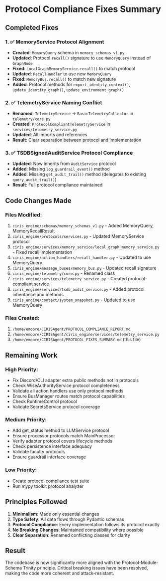 # Protocol Compliance Fixes Summary

## Completed Fixes

### 1. ✅ MemoryService Protocol Alignment
- **Created**: `MemoryQuery` schema in `memory_schemas_v1.py`
- **Updated**: Protocol `recall()` signature to use `MemoryQuery` instead of `GraphNode`
- **Fixed**: `LocalGraphMemoryService.recall()` to match protocol
- **Updated**: `RecallHandler` to use new `MemoryQuery` 
- **Fixed**: `MemoryBus.recall()` to match new signature
- **Added**: Protocol methods for `export_identity_context()`, `update_identity_graph()`, `update_environment_graph()`

### 2. ✅ TelemetryService Naming Conflict
- **Renamed**: `TelemetryService` → `BasicTelemetryCollector` in `telemetry/core.py`
- **Created**: `ProtocolCompliantTelemetryService` in `services/telemetry_service.py`
- **Updated**: All imports and references
- **Result**: Clear separation between protocol and implementation

### 3. ✅ TSDBSignedAuditService Protocol Compliance  
- **Updated**: Now inherits from `AuditService` protocol
- **Added**: Missing `log_guardrail_event()` method
- **Added**: Missing `get_audit_trail()` method (delegates to existing `query_audit_trail()`)
- **Result**: Full protocol compliance maintained

## Code Changes Made

### Files Modified:
1. `ciris_engine/schemas/memory_schemas_v1.py` - Added MemoryQuery, MemoryRecallResult
2. `ciris_engine/protocols/services.py` - Updated MemoryService protocol
3. `ciris_engine/services/memory_service/local_graph_memory_service.py` - Fixed recall implementation
4. `ciris_engine/action_handlers/recall_handler.py` - Updated to use MemoryQuery
5. `ciris_engine/message_buses/memory_bus.py` - Updated recall signature
6. `ciris_engine/telemetry/core.py` - Renamed class
7. `ciris_engine/services/telemetry_service.py` - Created protocol-compliant service
8. `ciris_engine/services/tsdb_audit_service.py` - Added protocol inheritance and methods
9. `ciris_engine/context/system_snapshot.py` - Updated to use MemoryQuery

### Files Created:
1. `/home/emoore/CIRISAgent/PROTOCOL_COMPLIANCE_REPORT.md`
2. `/home/emoore/CIRISAgent/ciris_engine/services/telemetry_service.py`
3. `/home/emoore/CIRISAgent/PROTOCOL_FIXES_SUMMARY.md` (this file)

## Remaining Work

### High Priority:
- Fix Discord/CLI adapter extra public methods not in protocols
- Check WiseAuthorityService protocol completeness
- Validate all action handlers use only protocol methods
- Ensure BusManager routes match protocol capabilities
- Check RuntimeControl protocol
- Validate SecretsService protocol coverage

### Medium Priority:
- Add get_status method to LLMService protocol
- Ensure processor protocols match MainProcessor
- Verify adapter protocol covers lifecycle methods
- Check persistence interface adequacy
- Validate faculty protocols
- Ensure guardrail interface coverage

### Low Priority:
- Create protocol compliance test suite
- Run mypy toolkit protocol analyzer

## Principles Followed

1. **Minimalism**: Made only essential changes
2. **Type Safety**: All data flows through Pydantic schemas
3. **Protocol Compliance**: Every implementation follows its protocol exactly
4. **No Breaking Changes**: Maintained compatibility where possible
5. **Clear Separation**: Renamed conflicting classes for clarity

## Result

The codebase is now significantly more aligned with the Protocol-Module-Schema Trinity principle. Critical breaking issues have been resolved, making the code more coherent and attack-resistant.